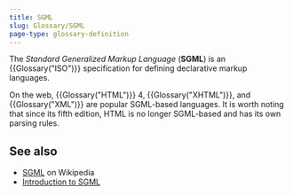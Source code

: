 ```yaml
---
title: SGML
slug: Glossary/SGML
page-type: glossary-definition
---
```


The _Standard Generalized Markup Language_ (**SGML**) is an {{Glossary("ISO")}} specification for defining declarative markup languages.

On the web, {{Glossary("HTML")}} 4, {{Glossary("XHTML")}}, and {{Glossary("XML")}} are popular SGML-based languages. It is worth noting that since its fifth edition, HTML is no longer SGML-based and has its own parsing rules.

## See also

- [SGML](https://en.wikipedia.org/wiki/SGML) on Wikipedia
- [Introduction to SGML](https://isgmlug.org/)
